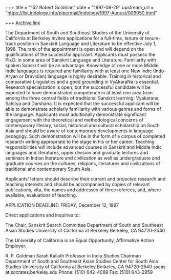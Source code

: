 +++
title = "152 Robert Goldman"
date = "1997-08-29"
upstream_url = "https://list.indology.info/pipermail/indology/1997-August/009050.html"

+++
[Archive link](https://list.indology.info/pipermail/indology/1997-August/009050.html)

 The Department of South and Southeast Studies of the University of
California at Berkeley invites applications for a full-time, tenure or
tenure-track position in Sanskrit Language and Literature to be effective
July 1, 1998. The rank of the appointment is open and will depend on the
qualifications of the successful applicant. Applicants must possess the
Ph.D. in some area of Sanskrit Language and Literature. Familiarity with
spoken Sanskrit will be an advantage. Knowledge of one or more Middle Indic
languages is required and familiarity with at least one New Indic
(Indo-Aryan or Dravidian) language is highly desirable. Training in
historical and comparative Linguistics and a good grounding in VyAkaraNa is
essential. Research specialization is open, but the successful candidate
will be expected to have demonstrated competence in at least one area from
among the three central fields of traditional Sanskrit learning: Vyakarana,
Sahitya and Darshana. It is expected that the successful applicant will be
able to demonstrate scholarly familiarity with various genres and forms of
the language. Applicants must additionally demonstrate significant
engagement with the theoretical and methodological concerns of contemporary
literary, social, historical and cultural scholarship on South Asia and
should be aware of contemporary developments in language pedagogy. Such
demonstration will be in the form of a corpus of completed research writing
appropriate to the stage in his or her career. Teaching responsibilities
will include advanced courses in Sanskrit and Middle Indic languages and
literatures, upper division and graduate lectures and seminars in Indian
literature and civilization as well as undergraduate and graduate courses
on the cultures, religions, literatures and civilizations of traditional
and contemporary South Asia.

Applicants' letters should describe their current and projected research
and teaching interests and should be accompanied by copies of relevant
publications, vita, the names and addresses of three referees, and, where
available, evaluations of teaching.

APPLICATION DEADLINE: FRIDAY, December 12, 1997


Direct applications and inquiries to:

The Chair,
Sanskrit Search Committee
Department of South and Southeast Asian Studies
University of California at Berkeley
Berkeley, CA 94720-2540

The University of California is an Equal Opportunity, Affirmative Action
Employer.


R. P.  Goldman
Sarah Kailath Professor in India Studies
Chairman
Department of South and Southeast Asian Studies
Center for South Asia Studies
University of California at Berkeley
Berkeley, CA 94720-2540
sseas at socrates.berkeley.edu
Phone: (510) 642-4089
Fax:     (510) 643-2959







